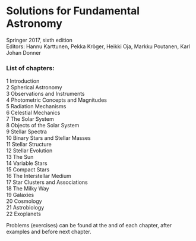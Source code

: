 # Solutions for Fundamental Astronomy 

Springer 2017, sixth edition <br>
Editors: Hannu Karttunen, Pekka Kröger, Heikki Oja, Markku Poutanen, Karl Johan Donner

### List of chapters:
1 Introduction <br>
2 Spherical Astronomy <br>
3 Observations and Instruments <br>
4 Photometric Concepts and Magnitudes <br>
5 Radiation Mechanisms <br>
6 Celestial Mechanics <br>
7 The Solar System <br>
8 Objects of the Solar System <br>
9 Stellar Spectra <br>
10 Binary Stars and Stellar Masses <br>
11 Stellar Structure <br>
12 Stellar Evolution <br>
13 The Sun <br>
14 Variable Stars <br>
15 Compact Stars <br>
16 The Interstellar Medium <br>
17 Star Clusters and Associations <br>
18 The Milky Way <br>
19 Galaxies <br>
20 Cosmology <br>
21 Astrobiology <br>
22 Exoplanets <br>

Problems (exercises) can be found at the and of each chapter, after examples and before next chapter.

